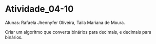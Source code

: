 # Atividade_04-10

Alunas: Rafaela Jhennyfer Oliveira, Taila Mariana de Moura.

Criar um algoritmo que converta binários para decimais, e decimais para binários.

